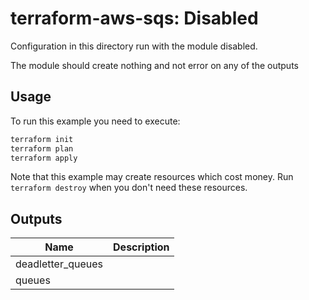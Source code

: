 # terraform-aws-sqs: Disabled

Configuration in this directory run with the module disabled.

The module should create nothing and not error on any of the outputs

## Usage

To run this example you need to execute:

```bash
terraform init
terraform plan
terraform apply
```

Note that this example may create resources which cost money. Run `terraform destroy` when you don't need these resources.

<!-- BEGINNING OF PRE-COMMIT-TERRAFORM DOCS HOOK -->
## Outputs

| Name | Description |
|------|-------------|
| deadletter\_queues |  |
| queues |  |

<!-- END OF PRE-COMMIT-TERRAFORM DOCS HOOK -->
